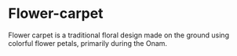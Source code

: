 # Flower-carpet
Flower carpet is a traditional floral design made on the ground using colorful flower petals, primarily during the Onam.
